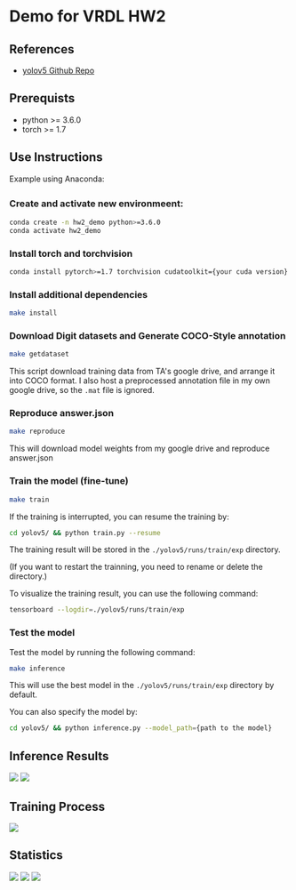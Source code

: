 # Demo for VRDL HW2

## References

- [yolov5 Github Repo](https://github.com/ultralytics/yolov5)

## Prerequists
- python >= 3.6.0
- torch >= 1.7
## Use Instructions
Example using Anaconda: 
### Create and activate new environmeent:　
```bash
conda create -n hw2_demo python>=3.6.0 
conda activate hw2_demo
```
### Install torch and torchvision

```bash
conda install pytorch>=1.7 torchvision cudatoolkit={your cuda version} -c pytorch
```

### Install additional dependencies

```bash
make install
```
### Download Digit datasets and Generate COCO-Style annotation

```bash
make getdataset
```
This script download training data from TA's google drive, and arrange it into COCO format.
I also host a preprocessed annotation file in my own google drive, so the `.mat` file is ignored.

### Reproduce answer.json
```bash
make reproduce
```  
This will download model weights from my google drive and reproduce answer.json


### Train the model (fine-tune)

```bash
make train
```

If the training is interrupted, you can resume the training by:
```bash
cd yolov5/ && python train.py --resume
```


The training result will be stored in the `./yolov5/runs/train/exp` directory. 

(If you want to restart the trainning, you need to rename or delete the directory.)

To visualize the training result, you can use the following command:
```bash
tensorboard --logdir=./yolov5/runs/train/exp
```

### Test the model


Test the model by running the following command:
```bash
make inference
```
This will use the best model in the `./yolov5/runs/train/exp` directory by default.

You can also specify the model by:
```bash
cd yolov5/ && python inference.py --model_path={path to the model}
```

## Inference Results

![](https://i.imgur.com/yfIhwIX.jpg) 
![](https://i.imgur.com/ZkmNwoU.jpg)

## Training Process
![](https://i.imgur.com/aTm5Lew.png)


## Statistics
![](https://i.imgur.com/ObGD9Pj.png)
![](https://i.imgur.com/yaYYL8R.png)
![](https://i.imgur.com/zo9YBjF.png)